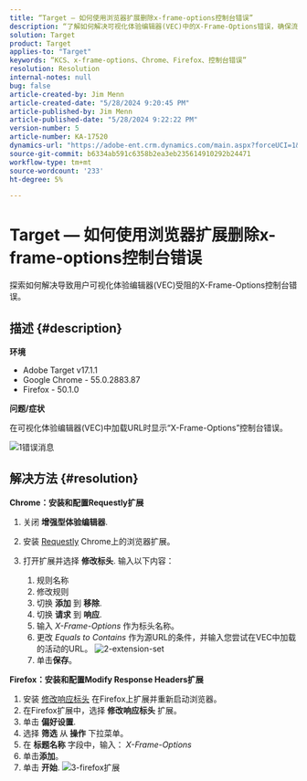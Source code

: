 ```yaml
---
title: “Target — 如何使用浏览器扩展删除x-frame-options控制台错误”
description: “了解如何解决可视化体验编辑器(VEC)中的X-Frame-Options错误，确保流畅的URL加载以实现无缝内容集成。”
solution: Target
product: Target
applies-to: "Target"
keywords: “KCS、x-frame-options、Chrome、Firefox、控制台错误”
resolution: Resolution
internal-notes: null
bug: false
article-created-by: Jim Menn
article-created-date: "5/28/2024 9:20:45 PM"
article-published-by: Jim Menn
article-published-date: "5/28/2024 9:22:22 PM"
version-number: 5
article-number: KA-17520
dynamics-url: "https://adobe-ent.crm.dynamics.com/main.aspx?forceUCI=1&pagetype=entityrecord&etn=knowledgearticle&id=8ff37e24-381d-ef11-840b-6045bd006268"
source-git-commit: b6334ab591c6358b2ea3eb235614910292b24471
workflow-type: tm+mt
source-wordcount: '233'
ht-degree: 5%

---
```


# Target — 如何使用浏览器扩展删除x-frame-options控制台错误


探索如何解决导致用户可视化体验编辑器(VEC)受阻的X-Frame-Options控制台错误。

## 描述 {#description}


<b>环境</b>

- Adobe Target v17.1.1
- Google Chrome - 55.0.2883.87
- Firefox - 50.1.0


<b>问题/症状</b>

在可视化体验编辑器(VEC)中加载URL时显示“X-Frame-Options”控制台错误。

![1错误消息](https://helpx.adobe.com/content/dam/help/en/target/kb/how-to-use-a-browser-extension-to-remove-x-frame-options-console/jcr%3acontent/main-pars/image/1-errormessage.jpg "1错误消息")


## 解决方法 {#resolution}


<b>Chrome：安装和配置Requestly扩展</b>

1. 关闭 <b>增强型体验编辑器</b>.
2. 安装 [Requestly](https://chrome.google.com/webstore/detail/requestly/mdnleldcmiljblolnjhpnblkcekpdkpa?hl=en) Chrome上的浏览器扩展。
3. 打开扩展并选择 <b>修改标头</b>. 输入以下内容：

   1. 规则名称
   2. 修改规则
   3. 切换 <b>添加</b> 到 <b>移除</b>.
   4. 切换 <b>请求</b> 到 <b>响应</b>.
   5. 输入 *X-Frame-Options* 作为标头名称。
   6. 更改 *Equals to Contains* 作为源URL的条件，并输入您尝试在VEC中加载的活动的URL。
      ![2-extension-set](https://helpx.adobe.com/content/dam/help/en/target/kb/how-to-use-a-browser-extension-to-remove-x-frame-options-console/jcr%3acontent/main-pars/procedure/proc_par/step_2/step_par/image/2-extension-settings.png "2-extension-set")
   7. 单击<b>保存</b>。


<b>Firefox：安装和配置Modify Response Headers扩展</b>

1. 安装 [修改响应标头](https://modheader.com) 在Firefox上扩展并重新启动浏览器。
2. 在Firefox扩展中，选择 <b>修改响应标头</b> 扩展。
3. 单击 <b>偏好设置</b>.
4. 选择 <b>筛选</b> 从 <b>操作</b> 下拉菜单。
5. 在 <b>标题名称</b> 字段中，输入： *X-Frame-Options*
6. 单击<b>添加</b>。
7. 单击 <b>开始</b>.
   ![3-firefox扩展](https://helpx.adobe.com/content/dam/help/en/target/kb/how-to-use-a-browser-extension-to-remove-x-frame-options-console/jcr%3acontent/main-pars/procedure_1532616470/proc_par/step_1817832849/step_par/image/3-firefox-extension.png "3-firefox扩展")

